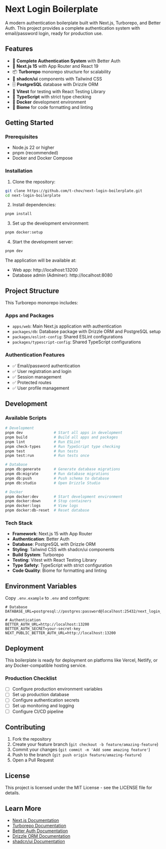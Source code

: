 # Next Login Boilerplate

A modern authentication boilerplate built with Next.js, Turborepo, and Better Auth. This project provides a complete authentication system with email/password login, ready for production use.

## Features

- 🔐 **Complete Authentication System** with Better Auth
- 🚀 **Next.js 15** with App Router and React 19
- 📦 **Turborepo** monorepo structure for scalability
- 🎨 **shadcn/ui** components with Tailwind CSS
- 🗄️ **PostgreSQL** database with Drizzle ORM
- 🧪 **Vitest** for testing with React Testing Library
- 🔧 **TypeScript** with strict type checking
- 🐳 **Docker** development environment
- 📝 **Biome** for code formatting and linting

## Getting Started

### Prerequisites

- Node.js 22 or higher
- pnpm (recommended)
- Docker and Docker Compose

### Installation

1. Clone the repository:
```bash
git clone https://github.com/t-chov/next-login-boilerplate.git
cd next-login-boilerplate
```

2. Install dependencies:
```bash
pnpm install
```

3. Set up the development environment:
```bash
pnpm docker:setup
```

4. Start the development server:
```bash
pnpm dev
```

The application will be available at:
- Web app: http://localhost:13200
- Database admin (Adminer): http://localhost:8080

## Project Structure

This Turborepo monorepo includes:

### Apps and Packages

- `apps/web`: Main Next.js application with authentication
- `packages/db`: Database package with Drizzle ORM and PostgreSQL setup
- `packages/eslint-config`: Shared ESLint configurations
- `packages/typescript-config`: Shared TypeScript configurations

### Authentication Features

- ✅ Email/password authentication
- ✅ User registration and login
- ✅ Session management
- ✅ Protected routes
- ✅ User profile management

## Development

### Available Scripts

```bash
# Development
pnpm dev              # Start all apps in development
pnpm build            # Build all apps and packages
pnpm lint             # Run ESLint
pnpm check-types      # Run TypeScript type checking
pnpm test             # Run tests
pnpm test:run         # Run tests once

# Database
pnpm db:generate      # Generate database migrations
pnpm db:migrate       # Run database migrations
pnpm db:push          # Push schema to database
pnpm db:studio        # Open Drizzle Studio

# Docker
pnpm docker:dev       # Start development environment
pnpm docker:down      # Stop containers
pnpm docker:logs      # View logs
pnpm docker:db-reset  # Reset database
```

### Tech Stack

- **Framework**: Next.js 15 with App Router
- **Authentication**: Better Auth
- **Database**: PostgreSQL with Drizzle ORM
- **Styling**: Tailwind CSS with shadcn/ui components
- **Build System**: Turborepo
- **Testing**: Vitest with React Testing Library
- **Type Safety**: TypeScript with strict configuration
- **Code Quality**: Biome for formatting and linting

## Environment Variables

Copy `.env.example` to `.env` and configure:

```env
# Database
DATABASE_URL=postgresql://postgres:password@localhost:25432/next_login_boilerplate

# Authentication
BETTER_AUTH_URL=http://localhost:13200
BETTER_AUTH_SECRET=your-secret-key
NEXT_PUBLIC_BETTER_AUTH_URL=http://localhost:13200
```

## Deployment

This boilerplate is ready for deployment on platforms like Vercel, Netlify, or any Docker-compatible hosting service.

### Production Checklist

- [ ] Configure production environment variables
- [ ] Set up production database
- [ ] Configure authentication secrets
- [ ] Set up monitoring and logging
- [ ] Configure CI/CD pipeline

## Contributing

1. Fork the repository
2. Create your feature branch (`git checkout -b feature/amazing-feature`)
3. Commit your changes (`git commit -m 'Add some amazing feature'`)
4. Push to the branch (`git push origin feature/amazing-feature`)
5. Open a Pull Request

## License

This project is licensed under the MIT License - see the LICENSE file for details.

## Learn More

- [Next.js Documentation](https://nextjs.org/docs)
- [Turborepo Documentation](https://turborepo.com/docs)
- [Better Auth Documentation](https://better-auth.com)
- [Drizzle ORM Documentation](https://orm.drizzle.team)
- [shadcn/ui Documentation](https://ui.shadcn.com)